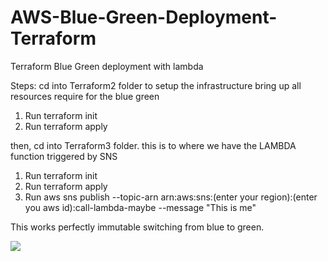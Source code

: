 # AWS-Blue-Green-Deployment-Terraform
Terraform Blue Green deployment with lambda 

Steps:
cd into Terraform2 folder to setup the infrastructure bring up all resources require for the blue green
1. Run terraform init
2. Run terraform apply

then, cd into Terraform3 folder. this is to where we have the LAMBDA function triggered by SNS 
1. Run terraform init
2. Run terraform apply
3. Run aws sns publish --topic-arn arn:aws:sns:(enter your region):(enter you aws id):call-lambda-maybe --message "This is me"

This works perfectly immutable switching from blue to green.

![](data1.png)

